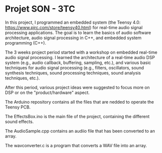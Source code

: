 # Projet SON - 3TC

In this project, I programmed an embedded system (the Teensy 4.0: https://www.pjrc.com/store/teensy40.html) for real-time audio signal processing applications. The goal is to learn the basics of audio software architecture, audio signal processing in C++, and embedded system programming (C++).

The 3 weeks project period started with a workshop on embedded real-time audio signal processing. I learned the architecture of a real-time audio DSP system (e.g., audio callback, buffering, sampling, etc.), and  various basic techniques for audio signal processing (e.g., filters, oscillators, sound synthesis techniques, sound processing techniques, sound analysis techniques, etc.).

After this period, various project ideas were suggested to focus more on DSP or on the "product/hardware" aspect.

The Arduino repository contains all the files that are nedded to operate the Teensy PCB.

The EffectsBox.ino is the main file of the project, containing the different sound effects.

The AudioSample.cpp contains an audiio file that has been converted to an array.

The wavconverter.c is a program that converts a WAV file into an array.

